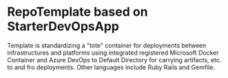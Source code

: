 # RepoTemplate based on StarterDevOpsApp #

Template is standardizing a "tote" container for deployments between infrastructures and platforms using integrated registered Microsoft Docker Container and Azure DevOps to Default Directory for carrying artifacts, etc. to and fro deployments. Other languages include Ruby Rails and Gemfile.
